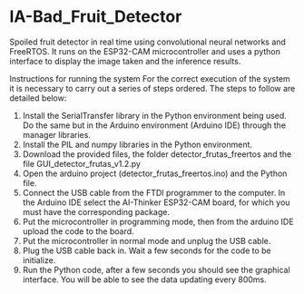 # IA-Bad_Fruit_Detector
Spoiled fruit detector in real time using convolutional neural networks and FreeRTOS. It runs on the ESP32-CAM microcontroller and uses a python interface to display the image taken and the inference results.

Instructions for running the system
For the correct execution of the system it is necessary to carry out a series of steps
ordered. The steps to follow are detailed below:
1. Install the SerialTransfer library in the Python environment being used.
Do the same but in the Arduino environment (Arduino IDE) through the manager
libraries.
2. Install the PIL and numpy libraries in the Python environment.
3. Download the provided files, the folder detector_frutas_freertos and the file
GUI_detector_frutas_v1.2.py
4. Open the arduino project (detector_frutas_freertos.ino) and the Python file.
5. Connect the USB cable from the FTDI programmer to the computer. In the Arduino IDE
select the AI-Thinker ESP32-CAM board, for which you must have the
corresponding package.
6. Put the microcontroller in programming mode, then from the arduino IDE
upload the code to the board.
7. Put the microcontroller in normal mode and unplug the USB cable.
8. Plug the USB cable back in. Wait a few seconds for the code to be
initialize.
9. Run the Python code, after a few seconds you should see the graphical interface.
You will be able to see the data updating every 800ms.
